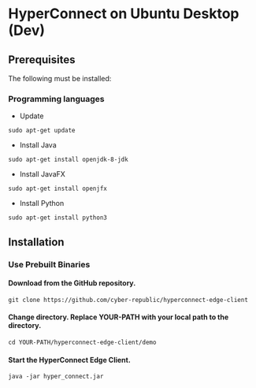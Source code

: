 # HyperConnect on Ubuntu Desktop (Dev)

## Prerequisites
The following must be installed:

### Programming languages
- Update
```
sudo apt-get update
```
- Install Java
```
sudo apt-get install openjdk-8-jdk
```
- Install JavaFX
```
sudo apt-get install openjfx
```
- Install Python
```
sudo apt-get install python3
```

## Installation

### Use Prebuilt Binaries

#### Download from the GitHub repository.
```
git clone https://github.com/cyber-republic/hyperconnect-edge-client
```

#### Change directory. Replace YOUR-PATH with your local path to the directory.
```
cd YOUR-PATH/hyperconnect-edge-client/demo
```

#### Start the HyperConnect Edge Client.
```
java -jar hyper_connect.jar
```
